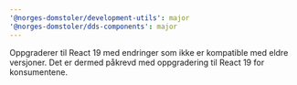 ```yaml
---
'@norges-domstoler/development-utils': major
'@norges-domstoler/dds-components': major
---
```


Oppgraderer til React 19 med endringer som ikke er kompatible med eldre versjoner. Det er dermed påkrevd med oppgradering til React 19 for konsumentene.
